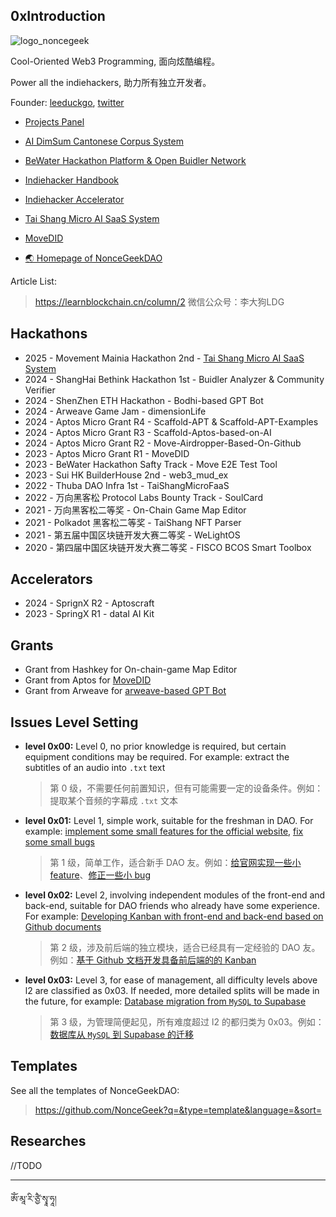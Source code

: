 ## 0xIntroduction

<!--

**Here are some ideas to get you started:**

🙋‍♀️ A short introduction - what is your organization all about?
🌈 Contribution guidelines - how can the community get involved?
👩‍💻 Useful resources - where can the community find your docs? Is there anything else the community should know?
🍿 Fun facts - what does your team eat for breakfast?
🧙 Remember, you can do mighty things with the power of [Markdown](https://docs.github.com/github/writing-on-github/getting-started-with-writing-and-formatting-on-github/basic-writing-and-formatting-syntax)
-->

![logo_noncegeek](https://user-images.githubusercontent.com/12784118/200440329-66ad4ddc-9997-4018-8607-e78063b3c951.png)


Cool-Oriented Web3 Programming, 面向炫酷编程。

Power all the indiehackers, 助力所有独立开发者。

Founder: [leeduckgo](https://github.com/leeduckgo), [twitter](https://x.com/0xleeduckgo)

- [Projects Panel](https://projects.noncegeek.com/)

- [AI DimSum Cantonese Corpus System](https://search.aidimsum.com)
- [BeWater Hackathon Platform & Open Buidler Network](https://bewater.pro)
- [Indiehacker Handbook](https://indiehacker.rootmud.xyz)
- [Indiehacker Accelerator](https://github.com/orgs/NonceGeek/discussions)
- [Tai Shang Micro AI SaaS System](https://ai-saas.rootmud.xyz/)
- [MoveDID](https://github.com/NonceGeek/MoveDID)
- [🌏 Homepage of NonceGeekDAO](https://noncegeek.com)


Article List:

> https://learnblockchain.cn/column/2
> 微信公众号：李大狗LDG

<!-- Hackathons -->

##  Hackathons

* 2025 - Movement Mainia Hackathon 2nd - [Tai Shang Micro AI SaaS System](https://github.com/NonceGeek/tai-shang-micro-ai-saas)
* 2024 - ShangHai Bethink Hackathon 1st - Buidler Analyzer & Community Verifier
* 2024 - ShenZhen ETH Hackathon - Bodhi-based GPT Bot
* 2024 - Arweave Game Jam - dimensionLife
* 2024 - Aptos Micro Grant R4 - Scaffold-APT & Scaffold-APT-Examples
* 2024 - Aptos Micro Grant R3 - Scaffold-Aptos-based-on-AI
* 2024 - Aptos Micro Grant R2 - Move-Airdropper-Based-On-Github
* 2023 - Aptos Micro Grant R1 - MoveDID
* 2023 - BeWater Hackathon Safty Track - Move E2E Test Tool
* 2023 - Sui HK BuilderHouse 2nd - web3_mud_ex
* 2022 - Thuba DAO Infra 1st - TaiShangMicroFaaS
* 2022 - 万向黑客松 Protocol Labs Bounty Track - SoulCard
* 2021 - 万向黑客松二等奖 - On-Chain Game Map Editor
* 2021 - Polkadot 黑客松二等奖 - TaiShang NFT Parser
* 2021 - 第五届中国区块链开发大赛二等奖 - WeLightOS
* 2020 - 第四届中国区块链开发大赛二等奖 - FISCO BCOS Smart Toolbox

<!-- /Hackathons -->

<!-- Accelerator -->

## Accelerators

* 2024 - SprignX R2 - Aptoscraft
* 2023 - SpringX R1 - dataI AI Kit


<!-- /Accelerator -->

<!-- Grants -->

## Grants

* Grant from Hashkey for On-chain-game Map Editor
* Grant from Aptos for [MoveDID](https://github.com/movedid)
* Grant from Arweave for [arweave-based GPT Bot](https://arweave.noncegeek.com)

<!-- /Grants -->

<!-- Issues-Level-Setting -->

## Issues Level Setting

* **level 0x00:** Level 0, no prior knowledge is required, but certain equipment conditions may be required. For example: extract the subtitles of an audio into `.txt` text

  > 第 0 级，不需要任何前置知识，但有可能需要一定的设备条件。例如：提取某个音频的字幕成 `.txt` 文本

* **level 0x01:** Level 1, simple work, suitable for the freshman in DAO. For example: [implement some small features for the official website](https://github.com/NonceGeek/AI-DimSum-Lab-Homepage/issues/4), [fix some small bugs](https://github.com/NonceGeek/AI-DimSum-Lab-Homepage/issues/9)

  > 第 1 级，简单工作，适合新手 DAO 友。例如：[给官网实现一些小 feature](https://github.com/NonceGeek/AI-DimSum-Lab-Homepage/issues/4)、[修正一些小 bug](https://github.com/NonceGeek/AI-DimSum-Lab-Homepage/issues/9)

* **level 0x02:** Level 2, involving independent modules of the front-end and back-end, suitable for DAO friends who already have some experience. For example: [Developing Kanban with front-end and back-end based on Github documents](https://github.com/NonceGeek/AI-DimSum-Lab-Homepage/issues/11)

  > 第 2 级，涉及前后端的独立模块，适合已经具有一定经验的 DAO 友。例如：[基于 Github 文档开发具备前后端的的 Kanban](https://github.com/NonceGeek/AI-DimSum-Lab-Homepage/issues/11)

* **level 0x03:** Level 3, for ease of management, all difficulty levels above l2 are classified as 0x03. If needed, more detailed splits will be made in the future, for example: [Database migration from `MySQL` to Supabase](https://github.com/BeWaterXYZ/bewater-frontend/issues/617)

  > 第 3 级，为管理简便起见，所有难度超过 l2 的都归类为 0x03。例如：[数据库从 `MySQL` 到 Supabase 的迁移](https://github.com/BeWaterXYZ/bewater-frontend/issues/617)

<!--/Issues-Level-Setting -->

## Templates

See all the templates of NonceGeekDAO:

> https://github.com/NonceGeek?q=&type=template&language=&sort=

## Researches

//TODO

---
ཨོཾ་མཱ་རི་ཙྱཻ་སྭཱ་ཧཱ།
